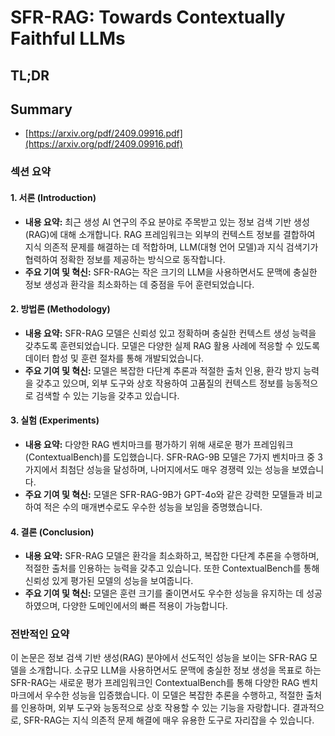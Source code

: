 # SFR-RAG: Towards Contextually Faithful LLMs
## TL;DR
## Summary
- [https://arxiv.org/pdf/2409.09916.pdf](https://arxiv.org/pdf/2409.09916.pdf)

### 섹션 요약

#### 1. 서론 (Introduction)
- **내용 요약:** 최근 생성 AI 연구의 주요 분야로 주목받고 있는 정보 검색 기반 생성(RAG)에 대해 소개합니다. RAG 프레임워크는 외부의 컨텍스트 정보를 결합하여 지식 의존적 문제를 해결하는 데 적합하며, LLM(대형 언어 모델)과 지식 검색기가 협력하여 정확한 정보를 제공하는 방식으로 동작합니다.
- **주요 기여 및 혁신:** SFR-RAG는 작은 크기의 LLM을 사용하면서도 문맥에 충실한 정보 생성과 환각을 최소화하는 데 중점을 두어 훈련되었습니다.

#### 2. 방법론 (Methodology)
- **내용 요약:** SFR-RAG 모델은 신뢰성 있고 정확하며 충실한 컨텍스트 생성 능력을 갖추도록 훈련되었습니다. 모델은 다양한 실제 RAG 활용 사례에 적응할 수 있도록 데이터 합성 및 훈련 절차를 통해 개발되었습니다.
- **주요 기여 및 혁신:** 모델은 복잡한 다단계 추론과 적절한 출처 인용, 환각 방지 능력을 갖추고 있으며, 외부 도구와 상호 작용하여 고품질의 컨텍스트 정보를 능동적으로 검색할 수 있는 기능을 갖추고 있습니다.

#### 3. 실험 (Experiments)
- **내용 요약:** 다양한 RAG 벤치마크를 평가하기 위해 새로운 평가 프레임워크(ContextualBench)를 도입했습니다. SFR-RAG-9B 모델은 7가지 벤치마크 중 3가지에서 최첨단 성능을 달성하며, 나머지에서도 매우 경쟁력 있는 성능을 보였습니다.
- **주요 기여 및 혁신:** 모델은 SFR-RAG-9B가 GPT-4o와 같은 강력한 모델들과 비교하여 적은 수의 매개변수로도 우수한 성능을 보임을 증명했습니다.

#### 4. 결론 (Conclusion)
- **내용 요약:** SFR-RAG 모델은 환각을 최소화하고, 복잡한 다단계 추론을 수행하며, 적절한 출처를 인용하는 능력을 갖추고 있습니다. 또한 ContextualBench를 통해 신뢰성 있게 평가된 모델의 성능을 보여줍니다.
- **주요 기여 및 혁신:** 모델은 훈련 크기를 줄이면서도 우수한 성능을 유지하는 데 성공하였으며, 다양한 도메인에서의 빠른 적용이 가능합니다.

### 전반적인 요약
이 논문은 정보 검색 기반 생성(RAG) 분야에서 선도적인 성능을 보이는 SFR-RAG 모델을 소개합니다. 소규모 LLM을 사용하면서도 문맥에 충실한 정보 생성을 목표로 하는 SFR-RAG는 새로운 평가 프레임워크인 ContextualBench를 통해 다양한 RAG 벤치마크에서 우수한 성능을 입증했습니다. 이 모델은 복잡한 추론을 수행하고, 적절한 출처를 인용하며, 외부 도구와 능동적으로 상호 작용할 수 있는 기능을 자랑합니다. 결과적으로, SFR-RAG는 지식 의존적 문제 해결에 매우 유용한 도구로 자리잡을 수 있습니다.